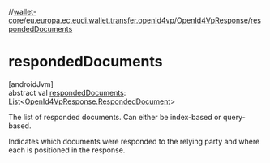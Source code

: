 //[wallet-core](../../../index.md)/[eu.europa.ec.eudi.wallet.transfer.openId4vp](../index.md)/[OpenId4VpResponse](index.md)/[respondedDocuments](responded-documents.md)

# respondedDocuments

[androidJvm]\
abstract val [respondedDocuments](responded-documents.md): [List](https://kotlinlang.org/api/latest/jvm/stdlib/kotlin-stdlib/kotlin.collections/-list/index.html)&lt;[OpenId4VpResponse.RespondedDocument](-responded-document/index.md)&gt;

The list of responded documents. Can either be index-based or query-based.

Indicates which documents were responded to the relying party and where each is positioned in the response.
